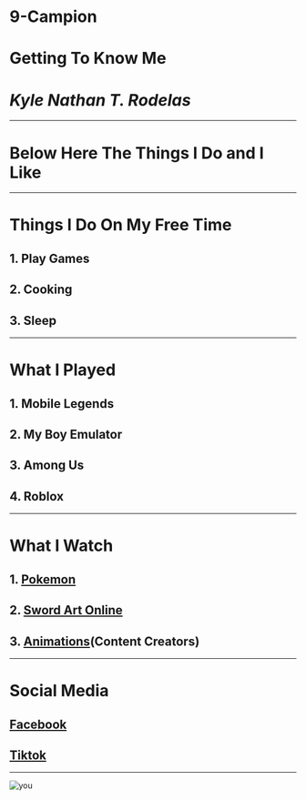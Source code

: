 # 9-Campion
# Getting To Know Me
# *Kyle Nathan T. Rodelas*
---
# Below Here The Things I Do and I Like
---
# Things I Do On My Free Time
## 1. Play Games
## 2. Cooking
## 3. Sleep 
---
# What I Played
## 1. Mobile Legends
## 2. My Boy Emulator
## 3. Among Us
## 4. Roblox
---
# What I Watch 
## 1. [Pokemon](https://pokemondb.net/pokedex)
## 2. [Sword Art Online](https://en.wikipedia.org/wiki/Sword_Art_Online)
## 3. [Animations](https://www.youtube.com/@jaidenanimations)(Content Creators)
---
# Social Media 
## [Facebook](https://www.facebook.com)
## [Tiktok](https://www.Tiktok.com)
---
![you](https://github.com/user-attachments/assets/bf860caa-1b97-4216-839c-bc335d0b5c4f)
